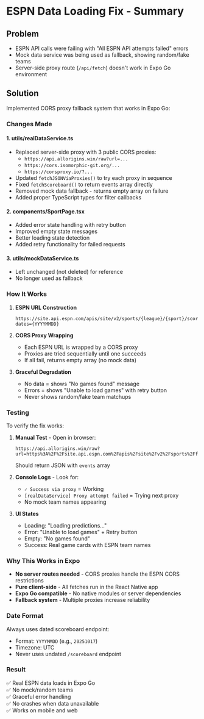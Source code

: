 # ESPN Data Loading Fix - Summary

## Problem
- ESPN API calls were failing with "All ESPN API attempts failed" errors
- Mock data service was being used as fallback, showing random/fake teams
- Server-side proxy route (`/api/fetch`) doesn't work in Expo Go environment

## Solution
Implemented CORS proxy fallback system that works in Expo Go:

### Changes Made

#### 1. **utils/realDataService.ts**
- Replaced server-side proxy with 3 public CORS proxies:
  - `https://api.allorigins.win/raw?url=...`
  - `https://cors.isomorphic-git.org/...`
  - `https://corsproxy.io/?...`
- Updated `fetchJSONViaProxies()` to try each proxy in sequence
- Fixed `fetchScoreboard()` to return events array directly
- Removed mock data fallback - returns empty array on failure
- Added proper TypeScript types for filter callbacks

#### 2. **components/SportPage.tsx**
- Added error state handling with retry button
- Improved empty state messages
- Better loading state detection
- Added retry functionality for failed requests

#### 3. **utils/mockDataService.ts**
- Left unchanged (not deleted) for reference
- No longer used as fallback

### How It Works

1. **ESPN URL Construction**
   ```
   https://site.api.espn.com/apis/site/v2/sports/{league}/{sport}/scoreboard?dates={YYYYMMDD}
   ```

2. **CORS Proxy Wrapping**
   - Each ESPN URL is wrapped by a CORS proxy
   - Proxies are tried sequentially until one succeeds
   - If all fail, returns empty array (no mock data)

3. **Graceful Degradation**
   - No data = shows "No games found" message
   - Errors = shows "Unable to load games" with retry button
   - Never shows random/fake team matchups

### Testing

To verify the fix works:

1. **Manual Test** - Open in browser:
   ```
   https://api.allorigins.win/raw?url=https%3A%2F%2Fsite.api.espn.com%2Fapis%2Fsite%2Fv2%2Fsports%2Ffootball%2Fnfl%2Fscoreboard%3Fdates%3D20251017
   ```
   Should return JSON with `events` array

2. **Console Logs** - Look for:
   - `✓ Success via proxy` = Working
   - `[realDataService] Proxy attempt failed` = Trying next proxy
   - No mock team names appearing

3. **UI States**
   - Loading: "Loading predictions..."
   - Error: "Unable to load games" + Retry button
   - Empty: "No games found"
   - Success: Real game cards with ESPN team names

### Why This Works in Expo

- **No server routes needed** - CORS proxies handle the ESPN CORS restrictions
- **Pure client-side** - All fetches run in the React Native app
- **Expo Go compatible** - No native modules or server dependencies
- **Fallback system** - Multiple proxies increase reliability

### Date Format

Always uses dated scoreboard endpoint:
- Format: `YYYYMMDD` (e.g., `20251017`)
- Timezone: UTC
- Never uses undated `/scoreboard` endpoint

### Result

✅ Real ESPN data loads in Expo Go  
✅ No mock/random teams  
✅ Graceful error handling  
✅ No crashes when data unavailable  
✅ Works on mobile and web
